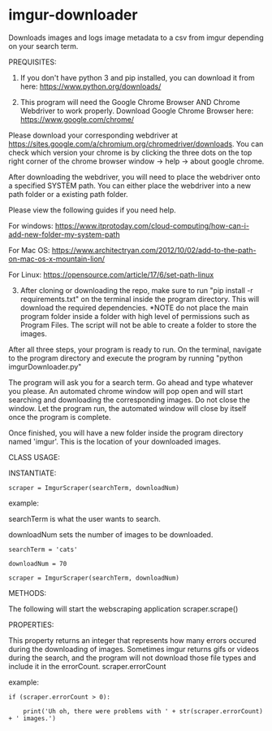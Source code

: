 # imgur-downloader
Downloads images and logs image metadata to a csv from imgur depending on your search term.

PREQUISITES:

1) If you don't have python 3 and pip installed, you can download it from here: https://www.python.org/downloads/


2) This program will need the Google Chrome Browser AND Chrome Webdriver to work properly. 
Download Google Chrome Browser here: https://www.google.com/chrome/

Please download your corresponding webdriver at https://sites.google.com/a/chromium.org/chromedriver/downloads. You can check which version your chrome is by clicking the three dots on the top right corner of the chrome browser window -> help -> about google chrome.

After downloading the webdriver, you will need to place the webdriver onto a specified SYSTEM path. You can either place the webdriver into a new path folder or a existing path folder.

Please view the following guides if you need help.

For windows: https://www.itprotoday.com/cloud-computing/how-can-i-add-new-folder-my-system-path

For Mac OS: https://www.architectryan.com/2012/10/02/add-to-the-path-on-mac-os-x-mountain-lion/

For Linux: https://opensource.com/article/17/6/set-path-linux

3) After cloning or downloading the repo, make sure to run "pip install -r requirements.txt" on the terminal inside the program directory. This will download the required dependencies. *NOTE do not place the main program folder inside a folder with high level of permissions such as Program Files. The script will not be able to create a folder to store the images.

After all three steps, your program is ready to run. On the terminal, navigate to the program directory and execute the program by running "python imgurDownloader.py"

The program will ask you for a search term. Go ahead and type whatever you please. An automated chrome window will pop open and will start searching and downloading the corresponding images. Do not close the window. Let the program run, the automated window will close by itself once the program is complete.

Once finished, you will have a new folder inside the program directory named 'imgur'. This is the location of your downloaded images.

CLASS USAGE:

INSTANTIATE: 

    scraper = ImgurScraper(searchTerm, downloadNum)

example:

searchTerm is what the user wants to search.

downloadNum sets the number of images to be downloaded.

    searchTerm = 'cats'

    downloadNum = 70

    scraper = ImgurScraper(searchTerm, downloadNum)

METHODS:

The following will start the webscraping application
    scraper.scrape()

PROPERTIES:

This property returns an integer that represents how many errors occured during the downloading of images. Sometimes imgur returns gifs or videos during the search, and the program will not download those file types and include it in the errorCount.
    scraper.errorCount

example:

    if (scraper.errorCount > 0):

        print('Uh oh, there were problems with ' + str(scraper.errorCount) + ' images.')




